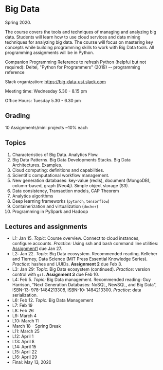 # Big Data

Spring 2020.

The course covers the tools and techniques of managing and analyzing big data. 
Students will learn how to use cloud services and data mining techniques for analyzing big data.
The course will focus on mastering key concepts while building programming skills to work with Big Data tools. 
All programming assignments will be in Python.

Companion Programming Reference to refresh Python (helpful but not required):  Deitel, "Python for Programmers" (2019) -- programming reference 

Slack organization: https://big-data-ust.slack.com

Meeting time: Wednesday 5.30 - 8.15 pm

Office Hours: Tuesday 5.30 - 6.30 pm

## Grading 
10 Assignments/mini projects ~10% each

## Topics 
1. Characteristics of Big Data. Analytics Flow. 
2. Big Data Patterns. Big Data Developments Stacks. Big Data Architectures. Examples.
3. Cloud computing: definitions and capabilities. 
4. Scientific computational workflow management. 
6. New generation databases: key-value (redis), document (MongoDB), column-based, graph (Neo4j). Simple object storage (S3).
7. Data consistency, Transaction models, CAP Theorem
8. Analytics algorithms
9. Deep learning frameworks (`pytorch`, `tensorflow`)
9. Containerization and virtualization (`docker`)
9. Programming in PySpark and Hadoop

## Lectures and assignments 
* L1: Jan 15. *Topic:* Course overview. Connect to cloud instances, configure accounts. *Practice:* Using ssh and bash command line utilities: [Assignment1](Assign01.md) due Jan 27.
* L2: Jan 22. *Topic:* Big Data ecosystem.  Recommended reading. Kelleher and Tierney, Data Science (MIT Press Essential Knowledge Series). *Practice*: hashes and UUIDs. **Assignment 2** due Feb 3.
* L3: Jan 29: *Topic:* Big Data ecosystem (continued). *Practice*: version control with `git`. **Assignment 3** due Feb 10.
* L4: Feb 5. *Topic:* Big Data management.  Recommended reading: Guy Harrison, "Next Generation Databases: NoSQL, NewSQL, and Big Data", ISBN-13: 978-1484213308, ISBN-10: 1484213300. *Practice*: data serialization. 
* L6: Feb 12. *Topic:* Big Data Management
* L7: Feb 19
* L8: Feb 26
* L9: March 4
* L10: March 11
* March 18 - Spring Break
* L11: March 25
* L12: April 1
* L13: April 8
* L14: April 15
* L15: April 22 
* L16: April 29
* Final: May 13, 2020
